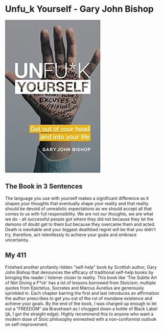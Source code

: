 # Unfu_k Yourself - Gary John Bishop 

![UY](Images/Unfu_ckYourself.jpeg)

## The Book in 3 Sentences
The language you use with yourself makes a significant difference as it shapes your thoughts that eventually shape your reality and that reality should be devoid of unrealistic expectations as we should accept all that comes to us with full responsibility. We are not our thoughts, we are what we do - all successful people got where they did not because they let the demons of doubt get to them but because they overcame them and acted. Death is inevitable and your biggest deathbed regret will be that you didn't try, therefore, act relentlessly to achieve your goals and embrace uncertainty. 

## My 411
Finished another profanity ridden "self-help" book by Scottish author, Gary John Bishop that denounces the efficacy of traditional self-help books by bringing the reader / listener closer to reality. This book like 'The Subtle Art of Not Giving a F*ck' has a lot of lessons borrowed from Stoicism; multiple quotes from Epictetus, Socrates and Marcus Aurelius are generously sprinkled in. Each chapter barring the first and last introduces an affirmation the author prescribes to get you out of the rut of mundane existence and achieve your goals. By the end of the book, I was charged up enough to let out a "FREEDOM" ala Braveheart as I chugged down a bottle of Black Label (jk, I got the straight edge). Highly recommend this to anyone who want a modern dose of Stoic philosophy enmeshed with a non-conformist outlook on self-improvement. 